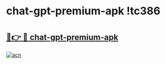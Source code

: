 # chat-gpt-premium-apk !tc386

# <h2><a href="https://qmytms.esa.edu.pl?title=chat-gpt-premium-apk&ref=tc386">🔗👉 🔴 chat-gpt-premium-apk</a></h2>

[![acn](https://github.com/user-attachments/assets/0f9c940e-d8b0-45ae-aac7-cd30a18b3e1c)](https://qmytms.esa.edu.pl?title=chat-gpt-premium-apk&ref=tc386)

